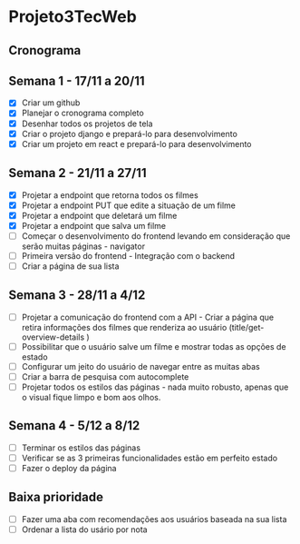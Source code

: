 # Projeto3TecWeb

## Cronograma

## Semana 1 - 17/11 a 20/11
- [x] Criar um github
- [x] Planejar o cronograma completo
- [x] Desenhar todos os projetos de tela
- [x] Criar o projeto django e prepará-lo para desenvolvimento
- [x] Criar um projeto em react e prepará-lo para desenvolvimento

## Semana 2 - 21/11 a 27/11
- [x] Projetar a endpoint que retorna todos os filmes
- [x] Projetar a endpoint PUT que edite a situação de um filme
- [x] Projetar a endpoint que deletará um filme
- [x] Projetar a endpoint que salva um filme
- [ ] Começar o desenvolvimento do frontend levando em consideração que serão muitas páginas - navigator 
- [ ] Primeira versão do frontend - Integração com o backend
- [ ] Criar a página de sua lista

## Semana 3 - 28/11 a 4/12
- [ ] Projetar a comunicação do frontend com a API - Criar a página que retira informações dos filmes que renderiza ao usuário (title/get-overview-details
)
- [ ] Possibilitar que o usuário salve um filme e mostrar todas as opções de estado
- [ ] Configurar um jeito do usuário de navegar entre as muitas abas
- [ ] Criar a barra de pesquisa com autocomplete
- [ ] Projetar todos os estilos das páginas - nada muito robusto, apenas que o visual fique limpo e bom aos olhos.

## Semana 4 - 5/12 a 8/12
- [ ] Terminar os estilos das páginas
- [ ] Verificar se as 3 primeiras funcionalidades estão em perfeito estado
- [ ] Fazer o deploy da página

## Baixa prioridade
- [ ] Fazer uma aba com recomendações aos usuários baseada na sua lista
- [ ] Ordenar a lista do usário por nota
